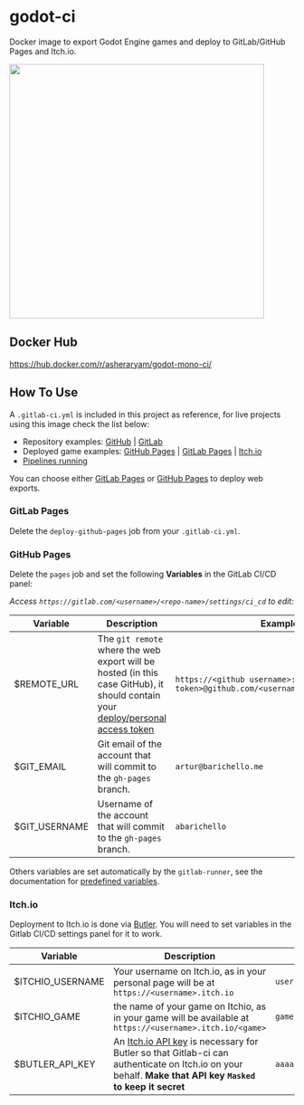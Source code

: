 # godot-ci
Docker image to export Godot Engine games and deploy to GitLab/GitHub Pages and Itch.io.

<img src="https://i.imgur.com/nwZHG4f.png" width=450>

## Docker Hub
https://hub.docker.com/r/asheraryam/godot-mono-ci/

## How To Use

A `.gitlab-ci.yml` is included in this project as reference, for live projects using this image check the list below:<br>

- Repository examples: [GitHub](https://github.com/aBARICHELLO/game-off) | [GitLab](https://gitlab.com/BARICHELLO/game-off)
- Deployed game examples: [GitHub Pages](http://barichello.me/game-off/) | [GitLab Pages](https://barichello.gitlab.io/game-off/) | [Itch.io](https://barichello.itch.io/game-off)
- [Pipelines running](https://gitlab.com/BARICHELLO/game-off/pipelines)

You can choose either [GitLab Pages](https://gitlab.com/help/user/project/pages/index.md) or [GitHub Pages](https://pages.github.com/) to deploy web exports.

### GitLab Pages

Delete the `deploy-github-pages` job from your `.gitlab-ci.yml`.

### GitHub Pages

Delete the `pages` job and set the following **Variables** in the GitLab CI/CD panel:

*Access `https://gitlab.com/<username>/<repo-name>/settings/ci_cd` to edit:*

| Variable      | Description                                                                                                                                                           | Example                                                                           |
| ------------- | --------------------------------------------------------------------------------------------------------------------------------------------------------------------- | --------------------------------------------------------------------------------- |
| $REMOTE_URL   | The `git remote` where the web export will be hosted (in this case GitHub), it should contain your [deploy/personal access token](https://github.com/settings/tokens) | `https://<github username>:<deploy token>@github.com/<username>/<repository>.git` |
| $GIT_EMAIL    | Git email of the account that will commit to the `gh-pages` branch.                                                                                                   | `artur@barichello.me`                                                             |
| $GIT_USERNAME | Username of the account that will commit to the `gh-pages` branch.                                                                                                    | `abarichello`                                                                     |

Others variables are set automatically by the `gitlab-runner`, see the documentation for [predefined variables](https://docs.gitlab.com/ee/ci/variables/predefined_variables.html).<br>

### Itch.io

Deployment to Itch.io is done via [Butler](https://itch.io/docs/butler/).
You will need to set variables in the Gitlab CI/CD settings panel for it to work.

| Variable         | Description                                                                                                                                                                                         | Example                          |
| ---------------- | --------------------------------------------------------------------------------------------------------------------------------------------------------------------------------------------------- | -------------------------------- |
| $ITCHIO_USERNAME | Your username on Itch.io, as in your personal page will be at `https://<username>.itch.io`                                                                                                          | `username`                       |
| $ITCHIO_GAME     | the name of your game on Itchio, as in your game will be available at `https://<username>.itch.io/<game>`                                                                                           | `game`                           |
| $BUTLER_API_KEY  | An [Itch.io API key](https://itch.io/user/settings/api-keys) is necessary for Butler so that Gitlab-ci can authenticate on Itch.io on your behalf. **Make that API key `Masked` to keep it secret** | `aaaaaaaaaaaaaaaaaaaaaaaaaaaaaa` |
